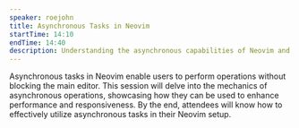 ```yaml
---
speaker: roejohn
title: Asynchronous Tasks in Neovim
startTime: 14:10
endTime: 14:40
description: Understanding the asynchronous capabilities of Neovim and how to leverage them for performance.
---
```


Asynchronous tasks in Neovim enable users to perform operations without blocking the main editor. This session will delve into the mechanics of asynchronous operations, showcasing how they can be used to enhance performance and responsiveness. By the end, attendees will know how to effectively utilize asynchronous tasks in their Neovim setup.
